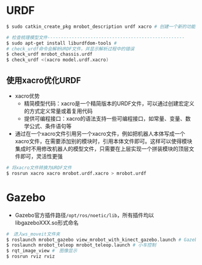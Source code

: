# URDF

```bash
$ sudo catkin_create_pkg mrobot_description urdf xacro # 创建一个新的功能包

# 检查梳理模型文件---------------------------------------------------
$ sudo apt-get install liburdfdom-tools # 
# check_urdf命令会解析URDF文件，并显示解析过程中的错误
$ check_urdf mrobot_chassis.urdf 
$ check_urdf <(xacro model.urdf.xacro)
```

## 使用xacro优化URDF

+ xacro优势
  + 精简模型代码：xacro是一个精简版本的URDF文件，可以通过创建宏定义的方式定义常量或着复用代码
  + 提供可编程接口：xacro的语法支持一些可编程接口，如常量、变量、数学公式、条件语句等
+ 通过在一个xacro文件引用另一个xacro文件，例如把机器人本体写成一个xacro文件，在需要添加别的模块时，引用本体文件即可。这样可以使得模块集成时不用修改机器人的模型文件，只需要在上层实现一个拼装模块的顶层文件即可，灵活性更强

```bash
# 将xacro文件转换为URDF文件
$ rosrun xacro xacro mrobot.urdf.xacro > mrobot.urdf 

```

# Gazebo

+ Gazebo官方插件路径`/opt/ros/noetic/lib`，所有插件均以libgazeboXXX.so形式命名

```bash
#　进入ws_moveit文件夹
$ roslaunch mrobot_gazebo view_mrobot_with_kinect_gazebo.launch # Gazebo初始化小车场景
$ roslaunch mrobot_teleop mrobot_teleop.launch # 小车控制
$ rqt_image_view #　图像显示
$ rosrun rviz rviz
```

